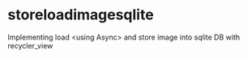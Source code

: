 # storeloadimagesqlite
Implementing load &lt;using Async> and store image into sqlite DB with recycler_view

